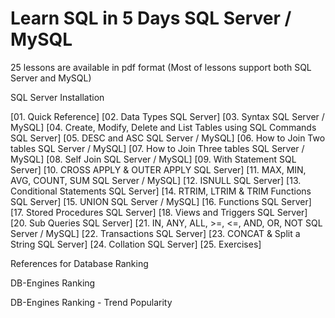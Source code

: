 # Learn SQL in 5 Days SQL Server / MySQL
25 lessons are available in pdf format
(Most of lessons support both SQL Server and MySQL)

SQL Server Installation

[01. Quick Reference]
[02. Data Types SQL Server]
[03. Syntax SQL Server / MySQL]
[04. Create, Modify, Delete and List Tables using SQL Commands SQL Server]
[05. DESC and ASC SQL Server / MySQL]
[06. How to Join Two tables SQL Server / MySQL]
[07. How to Join Three tables SQL Server / MySQL]
[08. Self Join SQL Server / MySQL]
[09. With Statement SQL Server]
[10. CROSS APPLY & OUTER APPLY SQL Server]
[11. MAX, MIN, AVG, COUNT, SUM SQL Server / MySQL]
[12. ISNULL SQL Server]
[13. Conditional Statements SQL Server]
[14. RTRIM, LTRIM & TRIM Functions SQL Server]
[15. UNION SQL Server / MySQL]
[16. Functions SQL Server]
[17. Stored Procedures SQL Server]
[18. Views and Triggers SQL Server]
[20. Sub Queries SQL Server]
[21. IN, ANY, ALL, >=, <=, AND, OR, NOT SQL Server / MySQL]
[22. Transactions SQL Server]
[23. CONCAT & Split a String SQL Server]
[24. Collation SQL Server]
[25. Exercises]

References for Database Ranking

DB-Engines Ranking

DB-Engines Ranking - Trend Popularity

